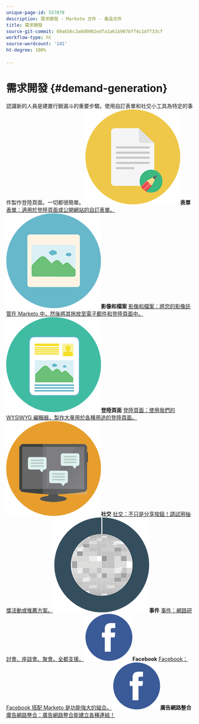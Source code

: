 ```yaml
---
unique-page-id: 557078
description: 需求開發 - Marketo 文件 - 產品文件
title: 需求開發
source-git-commit: 09a656c3a0d0002edfa1a61b987bff4c1dff33cf
workflow-type: ht
source-wordcount: '141'
ht-degree: 100%

---
```



# 需求開發 {#demand-generation}

認識新的人員是建置行銷漏斗的重要步驟。使用自訂表單和社交小工具為特定的事件製作登陸頁面。一切都很簡單。
**![表單](assets/documents-bookmarks-16.png)表單** [表單：適用於登陸頁面或公開網站的自訂表單。](https://docs.marketo.com/display/DOCS/Forms)     **![影像和檔案](assets/graphic-design-tools-06.png)影像和檔案** [影像和檔案：將您的影像託管在 Marketo 中，然後將其拖放至電子郵件和登陸頁面中。](https://docs.marketo.com/display/DOCS/Images+and+Files)     **![登陸頁面](assets/office-artboard-80.png)登陸頁面** [登陸頁面：使用我們的 WYSIWYG 編輯器，製作大量用於各種用途的登陸頁面。](https://docs.marketo.com/pages/viewpage.action?pageId=2359689)     **![社交](assets/chat-messages-18.png)社交** [社交：不只是分享按鈕！請試用抽獎活動或推薦方案。](https://docs.marketo.com/display/DOCS/Social)     **![事件](assets/party-10.png)事件** [事件：網路研討會、座談會、聚會。全都支援。](https://docs.marketo.com/pages/viewpage.action?pageId=2949755)     **![Facebook](assets/facebook-icon.png)Facebook** [Facebook：Facebook 搭配 Marketo 是功能強大的組合。](https://docs.marketo.com/display/DOCS/Facebook)     **![廣告網路整合](assets/facebook-icon.png)廣告網路整合** [廣告網路整合：廣告網路整合能建立各種連結！](https://docs.marketo.com/display/DOCS/Ad+Network+Integrations)

